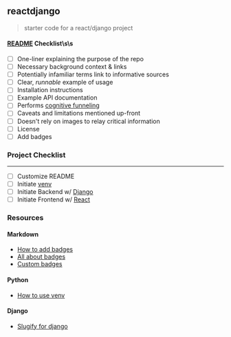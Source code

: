 ## reactdjango
> starter code for a react/django project

#### [README](https://github.com/noffle/art-of-readme) Checklist\s\s
- [ ] One-liner explaining the purpose of the repo
- [ ] Necessary background context & links
- [ ] Potentially infamiliar terms link to informative sources
- [ ] Clear, *runnable* example of usage
- [ ] Installation instructions
- [ ] Example API documentation
- [ ] Performs [cognitive funneling](https://github.com/noffle/art-of-readme#cognitive-funneling)
- [ ] Caveats and limitations mentioned up-front
- [ ] Doesn't rely on images to relay critical information
- [ ] License
- [ ] Add badges

### Project Checklist
* * *
- [ ] Customize README
- [ ] Initiate [venv](https://docs.python.org/3/library/venv.html)
- [ ] Initiate Backend w/ [Django](https://docs.djangoproject.com/en/3.1/intro/tutorial01/)
- [ ] Initiate Frontend w/ [React](https://reactjs.org/docs/create-a-new-react-app.html)

### Resources

#### Markdown
- [How to add badges](https://www.codeblocq.com/2016/04/Add-a-build-passing-badge-to-your-github-repository/)
- [All about badges](https://medium.com/better-programming/add-badges-to-a-github-repository-716d2988dc6a)
- [Custom badges](https://shields.io/)

#### Python
- [How to use venv](https://sourabhbajaj.com/mac-setup/Python/virtualenv.html)

#### Django
- [Slugify for django](https://docs.djangoproject.com/en/3.1/ref/utils/#module-django.utils.text)

